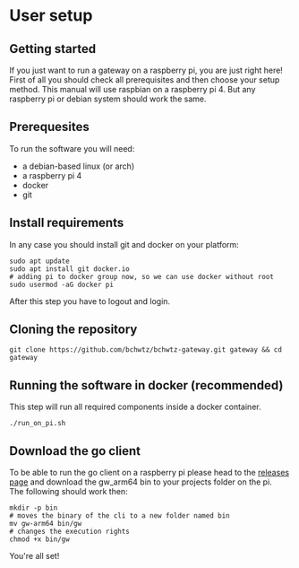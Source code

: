 # User setup

## Getting started

If you just want to run a gateway on a raspberry pi, you are just right here! First of all you should check all prerequisites and then choose your setup method. This manual will use raspbian on a raspberry pi 4. But any raspberry pi or debian system should work the same.

## Prerequesites
To run the software you will need:

* a debian-based linux (or arch)
* a raspberry pi 4
* docker
* git

## Install requirements

In any case you should install git and docker on your platform:
```{bash}
sudo apt update
sudo apt install git docker.io
# adding pi to docker group now, so we can use docker without root
sudo usermod -aG docker pi
```
After this step you have to logout and login.

## Cloning the repository
```{bash}
git clone https://github.com/bchwtz/bchwtz-gateway.git gateway && cd gateway
```

## Running the software in docker (recommended)
This step will run all required components inside a docker container.

```{bash}
./run_on_pi.sh
```

## Download the go client
To be able to run the go client on a raspberry pi please head to the [releases page](https://github.com/bchwtz/bchwtz-gateway/releases) and download the gw_arm64 bin to your projects folder on the pi.  
The following should work then:
```{bash}
mkdir -p bin
# moves the binary of the cli to a new folder named bin
mv gw-arm64 bin/gw
# changes the execution rights
chmod +x bin/gw
```

You're all set!